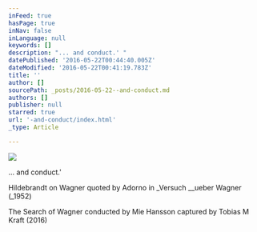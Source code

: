 ```yaml
---
inFeed: true
hasPage: true
inNav: false
inLanguage: null
keywords: []
description: "... and conduct.' "
datePublished: '2016-05-22T00:44:40.005Z'
dateModified: '2016-05-22T00:41:19.783Z'
title: ''
author: []
sourcePath: _posts/2016-05-22--and-conduct.md
authors: []
publisher: null
starred: true
url: '-and-conduct/index.html'
_type: Article

---
```

![](https://the-grid-user-content.s3-us-west-2.amazonaws.com/53fba3d8-f2b9-46f5-9373-d72b137c3e7d.jpg)

... and conduct.' 

Hildebrandt on Wagner quoted by Adorno in _Versuch __ueber Wagner (_1952)

The Search of Wagner conducted by Mie Hansson captured by Tobias M Kraft (2016)